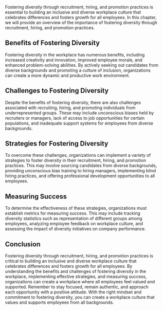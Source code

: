 
Fostering diversity through recruitment, hiring, and promotion practices is essential to building an inclusive and diverse workplace culture that celebrates differences and fosters growth for all employees. In this chapter, we will provide an overview of the importance of fostering diversity through recruitment, hiring, and promotion practices.

Benefits of Fostering Diversity
-------------------------------

Fostering diversity in the workplace has numerous benefits, including increased creativity and innovation, improved employee morale, and enhanced problem-solving abilities. By actively seeking out candidates from diverse backgrounds and promoting a culture of inclusion, organizations can create a more dynamic and productive work environment.

Challenges to Fostering Diversity
---------------------------------

Despite the benefits of fostering diversity, there are also challenges associated with recruiting, hiring, and promoting individuals from underrepresented groups. These may include unconscious biases held by recruiters or managers, lack of access to job opportunities for certain populations, and inadequate support systems for employees from diverse backgrounds.

Strategies for Fostering Diversity
----------------------------------

To overcome these challenges, organizations can implement a variety of strategies to foster diversity in their recruitment, hiring, and promotion practices. This may involve sourcing candidates from diverse backgrounds, providing unconscious bias training to hiring managers, implementing blind hiring practices, and offering professional development opportunities to all employees.

Measuring Success
-----------------

To determine the effectiveness of these strategies, organizations must establish metrics for measuring success. This may include tracking diversity statistics such as representation of different groups among employees, analyzing employee feedback on workplace culture, and assessing the impact of diversity initiatives on company performance.

Conclusion
----------

Fostering diversity through recruitment, hiring, and promotion practices is critical to building an inclusive and diverse workplace culture that celebrates differences and fosters growth for all employees. By understanding the benefits and challenges of fostering diversity in the workplace, implementing effective strategies, and measuring success, organizations can create a workplace where all employees feel valued and supported. Remember to stay focused, remain authentic, and approach each opportunity with a positive attitude. With the right mindset and commitment to fostering diversity, you can create a workplace culture that values and supports employees from all backgrounds.
